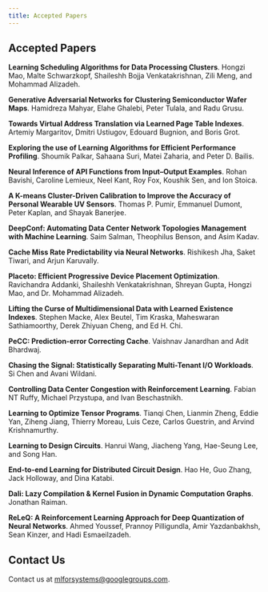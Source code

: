 ```yaml
---
title: Accepted Papers
---
```


<div class="inner clearfix">
    <section class="main-content accepted_papers_section">
        <h2>Accepted Papers</h2>
        <p><b>Learning Scheduling Algorithms for Data Processing Clusters</b>. Hongzi Mao, Malte Schwarzkopf, Shaileshh Bojja Venkatakrishnan, Zili Meng, and Mohammad Alizadeh.</p>
        <p><b>Generative Adversarial Networks for Clustering Semiconductor Wafer Maps</b>. Hamidreza Mahyar, Elahe Ghalebi, Peter Tulala, and Radu Grusu.</p>
        <p><b>Towards Virtual Address Translation via Learned Page Table Indexes</b>. Artemiy Margaritov, Dmitri Ustiugov, Edouard Bugnion, and Boris Grot.</p>
        <p><b>Exploring the use of Learning Algorithms for Efficient Performance Profiling</b>. Shoumik Palkar, Sahaana Suri, Matei Zaharia, and Peter D. Bailis.</p>
        <p><b>Neural Inference of API Functions from Input–Output Examples</b>. Rohan Bavishi, Caroline Lemieux, Neel Kant, Roy Fox, Koushik Sen, and Ion Stoica.</p>
        <p><b>A K-means Cluster-Driven Calibration to Improve the Accuracy of Personal Wearable UV Sensors</b>. Thomas P. Pumir, Emmanuel Dumont, Peter Kaplan, and Shayak Banerjee.</p>
        <p><b>DeepConf: Automating Data Center Network Topologies Management with Machine Learning</b>. Saim Salman, Theophilus Benson, and Asim Kadav.</p>
        <p><b>Cache Miss Rate Predictability via Neural Networks</b>. Rishikesh Jha, Saket Tiwari, and Arjun Karuvally.</p>
        <p><b>Placeto: Efficient Progressive Device Placement Optimization</b>. Ravichandra Addanki, Shaileshh Venkatakrishnan, Shreyan Gupta, Hongzi Mao, and Dr. Mohammad Alizadeh.</p>
        <p><b>Lifting the Curse of Multidimensional Data with Learned Existence Indexes</b>. Stephen Macke, Alex Beutel, Tim Kraska, Maheswaran Sathiamoorthy, Derek Zhiyuan Cheng, and Ed H. Chi.</p>
        <p><b>PeCC: Prediction-error Correcting Cache</b>. Vaishnav Janardhan and Adit Bhardwaj.</p>
        <p><b>Chasing the Signal: Statistically Separating Multi-Tenant I/O Workloads</b>. Si Chen and Avani Wildani.</p>
        <p><b>Controlling Data Center Congestion with Reinforcement Learning</b>. Fabian NT Ruffy, Michael Przystupa, and Ivan Beschastnikh.</p>
        <p><b>Learning to Optimize Tensor Programs</b>. Tianqi Chen, Lianmin Zheng, Eddie Yan, Ziheng Jiang, Thierry Moreau, Luis Ceze, Carlos Guestrin, and Arvind Krishnamurthy.</p>
        <p><b>Learning to Design Circuits</b>. Hanrui Wang, Jiacheng Yang, Hae-Seung Lee, and Song Han.</p>
        <p><b>End-to-end Learning for Distributed Circuit Design</b>. Hao He, Guo Zhang, Jack Holloway, and Dina Katabi.</p>
        <p><b>Dali: Lazy Compilation & Kernel Fusion in Dynamic Computation Graphs</b>. Jonathan Raiman.</p>
        <p><b>ReLeQ: A Reinforcement Learning Approach for Deep Quantization of Neural Networks</b>. Ahmed Youssef, Prannoy Pilligundla, Amir Yazdanbakhsh, Sean Kinzer, and Hadi Esmaeilzadeh.</p>
    </section>
</div>
<div class="contact-us-section">
    <div class="inner clearfix">
        <section class="main-content">
            <h2>Contact Us</h2>
            <p>
                Contact us at <a href="mailto:mlforsystems@googlegroups.com">mlforsystems@googlegroups.com</a>.
            </p>
        </section>
    </div>
</div>

